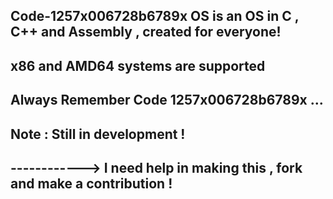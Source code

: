 Code-1257x006728b6789x OS is an OS in C , C++ and Assembly , created for everyone!
-
x86 and AMD64 systems are supported 
-
 Always Remember Code 1257x006728b6789x ...
-
Note : Still in development !
-
------------> I need help in making this , fork and make a contribution !
-

